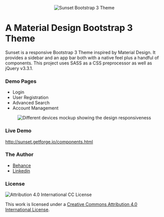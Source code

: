 <p align="center"><img alt="Sunset Bootstrap 3 Theme" src="https://user-images.githubusercontent.com/12038461/49688689-a743c200-faf4-11e8-9485-0d70f8d03bf7.png"></p>

# A Material Design Bootstrap 3 Theme
Sunset is a responsive Bootstrap 3 Theme inspired by Material Design. It provides a sidebar and an app bar both with a native feel plus a handful of components. This project uses SASS as a CSS preprocessor as well as jQuery v3.3.1.

### Demo Pages

* Login
* User Registration
* Advanced Search
* Account Management

<p align="center"><img alt="Different devices mockup showing the design responsiveness" src="https://user-images.githubusercontent.com/12038461/49688616-a8c0ba80-faf3-11e8-8e19-ca2129a4e0ca.png"></p>

### Live Demo
http://sunset.getforge.io/components.html

### The Author
* [Behance](https://www.behance.net/joserogerio)
* [Linkedin](https://www.linkedin.com/in/joserogeriofilho/)

### License
![Attribution 4.0 International CC License](https://i.creativecommons.org/l/by/4.0/88x31.png)

This work is licensed under a [Creative Commons Attribution 4.0 International License](http://creativecommons.org/licenses/by/4.0/).

